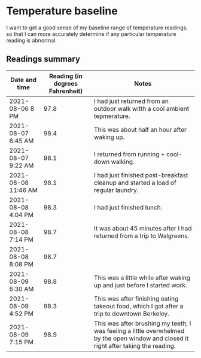 # Temperature baseline

I want to get a good sense of my baseline range of temperature
readings, so that I can more accurately determine if any particular
temperature reading is abnormal.

## Readings summary

Date and time | Reading (in degrees Fahrenheit) | Notes
-- | -- |--
2021-08-06 8 PM | 97.8 | I had just returned from an outdoor walk witth a cool ambient tepmerature.
2021-08-07 6:45 AM | 98.4 | This was about half an hour after waking up.
2021-08-07 9:22 AM | 98.1 | I returned from running + cool-down walking.
2021-08-08 11:46 AM | 98.1 | I had just finished post-breakfast cleanup and started a load of regular laundry.
2021-08-08 4:04 PM | 98.3 | I had just finished lunch.
2021-08-08 7:14 PM | 98.7 | It was about 45 minutes after I had returned from a trip to Walgreens.
2021-08-08 8:08 PM | 98.7 |
2021-08-09 6:30 AM | 98.8 | This was a little while after waking up and just before I started work.
2021-08-09 4:52 PM | 98.3 | This was after finishing eating takeout food, which I got after a trip to downtown Berkeley.
2021-08-09 7:15 PM | 98.9 | This was after brushing my teeth; I was feeling a little overwhelmed by the open window and closed it right after taking the reading.
